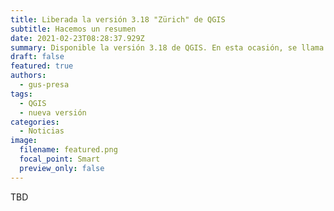 ```yaml
---
title: Liberada la versión 3.18 "Zürich" de QGIS
subtitle: Hacemos un resumen
date: 2021-02-23T08:28:37.929Z
summary: Disponible la versión 3.18 de QGIS. En esta ocasión, se llama "Zürich".
draft: false
featured: true
authors:
  - gus-presa
tags:
  - QGIS
  - nueva versión
categories:
  - Noticias
image:
  filename: featured.png
  focal_point: Smart
  preview_only: false
---
```

TBD
